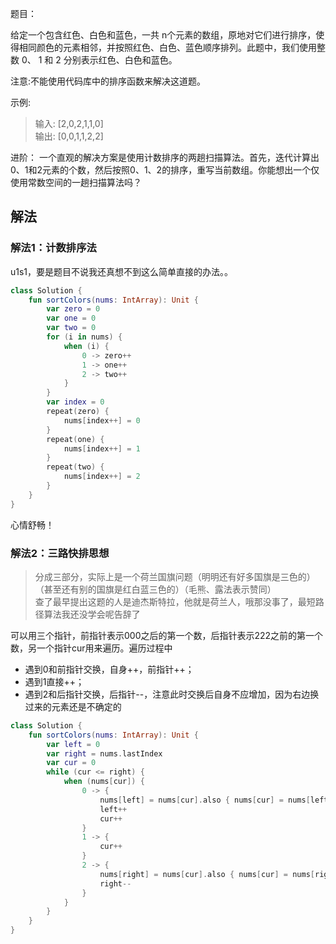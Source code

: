 题目：

给定一个包含红色、白色和蓝色，一共 n个元素的数组，原地对它们进行排序，使得相同颜色的元素相邻，并按照红色、白色、蓝色顺序排列。此题中，我们使用整数 0、 1 和 2 分别表示红色、白色和蓝色。

注意:不能使用代码库中的排序函数来解决这道题。

示例:
>输入: [2,0,2,1,1,0]  
输出: [0,0,1,1,2,2]

进阶：
一个直观的解决方案是使用计数排序的两趟扫描算法。首先，迭代计算出0、1和2元素的个数，然后按照0、1、2的排序，重写当前数组。你能想出一个仅使用常数空间的一趟扫描算法吗？

## 解法
### 解法1：计数排序法
u1s1，要是题目不说我还真想不到这么简单直接的办法。。
```kotlin
class Solution {
    fun sortColors(nums: IntArray): Unit {
        var zero = 0
        var one = 0
        var two = 0
        for (i in nums) {
            when (i) {
                0 -> zero++
                1 -> one++
                2 -> two++
            }
        }
        var index = 0
        repeat(zero) {
            nums[index++] = 0
        }
        repeat(one) {
            nums[index++] = 1
        }
        repeat(two) {
            nums[index++] = 2
        }
    }
}
```
心情舒畅！

### 解法2：三路快排思想
>分成三部分，实际上是一个荷兰国旗问题（明明还有好多国旗是三色的）（甚至还有别的国旗是红白蓝三色的）（毛熊、露法表示赞同）  
查了最早提出这题的人是迪杰斯特拉，他就是荷兰人，哦那没事了，最短路径算法我还没学会呢告辞了

可以用三个指针，前指针表示000之后的第一个数，后指针表示222之前的第一个数，另一个指针cur用来遍历。遍历过程中
* 遇到0和前指针交换，自身++，前指针++；
* 遇到1直接++；
* 遇到2和后指针交换，后指针--，注意此时交换后自身不应增加，因为右边换过来的元素还是不确定的

```kotlin
class Solution {
    fun sortColors(nums: IntArray): Unit {
        var left = 0
        var right = nums.lastIndex
        var cur = 0
        while (cur <= right) {
            when (nums[cur]) {
                0 -> {
                    nums[left] = nums[cur].also { nums[cur] = nums[left] }
                    left++
                    cur++
                }
                1 -> {
                    cur++
                }
                2 -> {
                    nums[right] = nums[cur].also { nums[cur] = nums[right] }
                    right--
                }
            }
        }
    }
}
```
